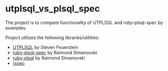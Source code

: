 # utplsql_vs_plsql_spec
The project is to compare functionality of UTPLSQL and ruby-plsql-spec by examples.

Project utilizes the following libraries/utilities:

  * [UTPLSQL](https://sourceforge.net/projects/utplsql/) by Steven Feuerstein
  * [ruby-plsql-spec](https://github.com/rsim/ruby-plsql-spec) by Raimond Simanovski 
  * [ruby-plsql](https://github.com/rsim/ruby-plsql) by Raimond Simanovski
  * [rspec](https://www.relishapp.com/rspec)


